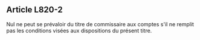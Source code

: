 Article L820-2
----
Nul ne peut se prévaloir du titre de commissaire aux comptes s'il ne remplit pas
les conditions visées aux dispositions du présent titre.
